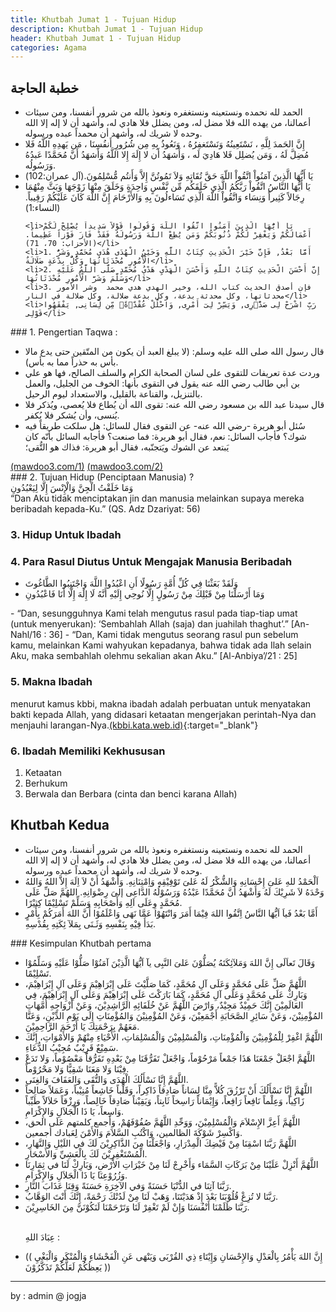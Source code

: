 ```yaml
---
title: Khutbah Jumat 1 - Tujuan Hidup 
description: Khutbah Jumat 1 - Tujuan Hidup
header: Khutbah Jumat 1 - Tujuan Hidup
categories: Agama
---
```

<!--Original date is 2019 - 05 - 06-->

<div class="rr">
<h2>
خطبة الحاجة
</h2>
</div>
<div class="arx">
<ul>
	<li>الحمد لله نحمده ونستعينه ونستغفره ونعوذ بالله من شرور أنفسنا، ومن سيئات أعمالنا، من يهده الله فلا مضل له، ومن يضلل فلا هادي له، وأشهد أن لا إله إلا الله وحده لا شريك له، وأشهد أن محمداً عبده ورسوله. </li>
	<li>إِنَّ الحَمدَ لِلَّهِ ، نَسْتَعِينُهُ وَنَسْتَغفِرُهُ ، وَنَعُوذُ بِهِ مِن شُرُورِ أَنفُسِنَا ، مَن يَهدِهِ اللَّهُ فَلا مُضِلَّ لَهُ ، وَمَن يُضلِل فَلا هَادِيَ لَه ، وَأَشهَدُ أَن لا إِلَهَ إِلا اللَّهُ وَأَشهَدُ أَنَّ مُحَمَّدًا عَبدُهُ وَرَسُولُه.</li>
	<li>يَا أَيُّهَا الَّذِينَ آمَنُواْ اتَّقُواْ اللّهَ حَقَّ تُقَاتِهِ وَلاَ تَمُوتُنَّ إِلاَّ وَأَنتُم مُّسْلِمُونَ.(آل عمران:102)</li>
	<li>يَا أَيُّهَا النَّاسُ اتَّقُواْ رَبَّكُمُ الَّذِي خَلَقَكُم مِّن نَّفْسٍ وَاحِدَةٍ وَخَلَقَ مِنْهَا زَوْجَهَا وَبَثَّ مِنْهُمَا رِجَالاً كَثِيراً وَنِسَاء وَاتَّقُواْ اللّهَ الَّذِي تَسَاءلُونَ بِهِ وَالأَرْحَامَ إِنَّ اللّهَ كَانَ عَلَيْكُمْ رَقِيباً.(النساء:1)</li>
	
	<li>يَا أَيُّهَا الَّذِينَ آمَنُوا اتَّقُوا اللَّهَ وَقُولُوا قَوْلاً سَدِيداً يُصْلِحْ لَكُمْ أَعْمَالَكُمْ وَيَغْفِرْ لَكُمْ ذُنُوبَكُمْ وَمَن يُطِعْ اللَّهَ وَرَسُولَهُ فَقَدْ فَازَ فَوْزاً عَظِيماً.(الأحزاب: 70، 71)</li>
	<li>1. أَمَّا بَعْدُ, فَإِنَّ خَيْرَ الْحَدِيثِ كِتَابُ اللَّهِ وَخَيْرُ الْهُدَى هُدَى مُحَمَّدٍ وَشَرُّ الْأُمُورِ مُحْدَثَاتُهَا وَكُلُّ بِدْعَةٍ ضَلَالَةٌ</li>
	<li>2. إِنَّ أَحْسَنَ الْحَدِيثِ كِتَابُ اللَّهِ وَأَحْسَنَ الْهَدْيِ هَدْيُ مُحَمَّدٍ صَلَّى اللَّهُ عَلَيْهِ وَسَلَّمَ وَشَرَّ الْأُمُورِ مُحْدَثَاتُهَا</li>
	<li>3. فإن أصدق الحديث كتاب الله، وخير الهدي هدي محمد ‮ ‬وشر‮ ‬الأمور‮ ‬محدثاتها،‮ ‬وكل‮ ‬محدثة‮ ‬بدعة،‮ ‬وكل‮ ‬بدعة‮ ‬ضلالة،‮ ‬وكل‮ ‬ضلالة‮ ‬في‮ ‬النار</li>
	<li>رَبِّ اشْرَحْ لِى صَدًْۭرِى, وَيَسِّرْ لِىٓ أَمْرِى, وَاحْلُلْ عُقْدًَۭةًۭ مِّن لِّسَانِى, يَفْقَهُوا قَوْلِى</li>
</ul>




</div>
### 1. Pengertian Taqwa :
<div class="ar">
<ul>
<li>
قال رسول الله صلى الله عليه وسلم: (لا يبلغ العبد أن يكون من المتّقين حتى يدع مالا بأس به حذراً مما به بأس).</li>
<li onclick="sdiv('d1');">
وردت عدة تعريفات للتقوى على لسان الصحابة الكرام والسلف الصالح، فها هو علي بن أبي طالب رضي الله عنه يقول في التقوى بأنها: الخوف من الجليل، والعمل بالتنزيل، والقناعة بالقليل، والاستعداد ليوم الرحيل. </li>
<li>
قال سيدنا عبد الله بن مسعود رضي الله عنه: تقوى الله أن يُطاع فلا يُعصى، ويُذكر فلا يُنسى، وأن يُشكر فلا يُكفر.</li>
<li onclick="sdiv('d2');">سُئل أبو هريرة -رضي الله عنه- عن التقوى فقال للسائل: هل سلكت طريقاً فيه شوك؟ فأجاب السائل: نعم، فقال أبو هريرة: فما صنعت؟ فأجابه السائل بأنّه كان يَبتعد عن الشوك ويَتجنّبه، فقال أبو هريرة: فذاك هو التُّقى؛ </li>
</ul>
<a href="https://mawdoo3.com/%D8%AA%D8%B9%D8%B1%D9%8A%D9%81_%D8%A7%D9%84%D8%AA%D9%82%D9%88%D9%89" class="ll" target="_blank">(mawdoo3.com/1)</a>
<a href="https://mawdoo3.com/%D9%85%D8%A7_%D9%87%D9%88_%D8%AA%D8%B9%D8%B1%D9%8A%D9%81_%D8%A7%D9%84%D8%AA%D9%82%D9%88%D9%89#cite_note-DDqGvqypIz-2" class="ll" target="_blank">(mawdoo3.com/2)</a>
</div>
<div class="id" id="d1" style="display:none">
Takut pada Al-Jalil (Allah yang mempunyai Kebesaran dan Keagungan), dan beramal dengan apa yang diturunkan (Al-Quran), dan qanaah dengan yang sedikit (qanaah : sikap rela menerima dan selalu merasa cukup dari semua usaha yang sudah dilakukan serta menjauhkan diri dari rasa tidak puas), dan bersiap-siap untuk hari keberangkatan (hari kematian / hari menuju akhirat selamanya dan takkan kembali lagi ke dunia).
</div>
<div class="id" id="d2" style="display:none">
Pernahkah Anda berjalan di jalan yang  berduri? Si penanya menjawab: Ya, Abu Hurairah mengatakan: Apa yang kamu lakukan? Si penanya menjawab bahwa dia akan berhati-hati menjauh dari duri dan menghindarinya, Abu Hurayrah berkata: itulah takwa.
</div>
### 2. Tujuan Hidup (Penciptaan Manusia) ?
<div class="ar">
وَمَا خَلَقْتُ الْجِنَّ وَالْإِنْسَ إِلَّا لِيَعْبُدُونِ

</div>
“Dan Aku tidak menciptakan jin dan manusia melainkan supaya mereka beribadah kepada-Ku.” (QS. Adz Dzariyat: 56)


### 3. Hidup Untuk Ibadah

### 4. Para Rasul Diutus Untuk Mengajak Manusia Beribadah

<div class="ar">
<ul>
<li>وَلَقَدْ بَعَثْنَا فِي كُلِّ أُمَّةٍ رَسُولًا أَنِ اعْبُدُوا اللَّهَ وَاجْتَنِبُوا الطَّاغُوتَ</li>
<li>وَمَا أَرْسَلْنَا مِنْ قَبْلِكَ مِنْ رَسُولٍ إِلَّا نُوحِي إِلَيْهِ أَنَّهُ لَا إِلَٰهَ إِلَّا أَنَا فَاعْبُدُونِ</li>

</ul>
</div>
- “Dan, sesungguhnya Kami telah mengutus rasul pada tiap-tiap umat (untuk menyerukan): ‘Sembahlah Allah (saja) dan juahilah thaghut’.” [An-Nahl/16 : 36]
- “Dan, Kami tidak mengutus seorang rasul pun sebelum kamu, melainkan Kami wahyukan kepadanya, bahwa tidak ada Ilah selain Aku, maka sembahlah olehmu sekalian akan Aku.” [Al-Anbiya’/21 : 25]

### 5. Makna Ibadah
menurut kamus kbbi, makna ibadah adalah perbuatan untuk menyatakan bakti kepada Allah, yang didasari ketaatan mengerjakan perintah-Nya dan menjauhi larangan-Nya.[(kbbi.kata.web.id)](https://kbbi.kata.web.id/?s=ibadah){:target="_blank"}


### 6. Ibadah Memiliki Kekhususan
1. Ketaatan 
2. Berhukum 
3. Berwala dan Berbara (cinta dan benci karana Allah)


## Khutbah Kedua
<div class="ar"> 
<ul>
	<li>الحمد لله نحمده ونستعينه ونستغفره ونعوذ بالله من شرور أنفسنا، ومن سيئات أعمالنا، من يهده الله فلا مضل له، ومن يضلل فلا هادي له، وأشهد أن لا إله إلا الله وحده لا شريك له، وأشهد أن محمداً عبده ورسوله. </li>
<li>اَلْحَمْدُ للهِ عَلىَ إِحْسَانِهِ وَالشُّكْرُ لَهُ عَلىَ تَوْفِيْقِهِ وَاِمْتِنَانِهِ. وَأَشْهَدُ أَنْ لاَ اِلَهَ إِلاَّ اللهُ وَاللهُ وَحْدَهُ لاَ شَرِيْكَ لَهُ وَأَشْهَدُ أنَّ مُحَمَّدًا عَبْدُهُ وَرَسُوْلُهُ الدَّاعِى إلىَ رِضْوَانِهِ. اللهُمَّ صَلِّ عَلَى مُحَمَّدٍ وِعَلَى اَلِهِ وَأَصْحَابِهِ وَسَلِّمْ تَسْلِيْمًا كِثيْرًا.</li>
<li>أَمَّا بَعْدُ فَياَ اَيُّهَا النَّاسُ اِتَّقُوا اللهَ فِيْمَا أَمَرَ وَانْتَهُوْا عَمَّا نَهَى وَاعْلَمُوْا أَنَّ اللهَ أَمَرَكُمْ بِأَمْرٍ بَدَأَ فِيْهِ بِنَفْسِهِ وَثَـنَى بِمَلآ ئِكَتِهِ بِقُدْسِهِ.</li>
</ul>
</div>
### Kesimpulan Khutbah pertama 
<div class="ar"> 
<ul>

<li>وَقَالَ تَعاَلَى إِنَّ اللهَ وَمَلآئِكَتَهُ يُصَلُّوْنَ عَلىَ النَّبِى يآ اَيُّهَا الَّذِيْنَ آمَنُوْا صَلُّوْا عَلَيْهِ وَسَلِّمُوْا تَسْلِيْمًا.</li>
<li>اللَّهُمَّ صَلِّ عَلَى مُحَمَّدٍ وَعَلَى آلِ مُحَمَّدٍ، كَمَا صَلَّيْتَ عَلَى إِبْرَاهِيْمَ وَعَلَى آلِ إِبْرَاهِيْمَ، وَبَارِكْ عَلَى مُحَمَّدٍ وَعَلَى آلِ مُحَمَّدٍ، كَمَا بَارَكْتَ عَلَى إِبْرَاهِيْمَ وَعَلَى آلِ إِبْرَاهِيْمَ، فِي العَالَمِيْنَ إِنَّكَ حَمِيْدٌ مَجِيْدٌ، وَارْضَ اللَّهُمَّ عَنْ خُلَفَائِهِ الرَّاشِدِيْنَ، وَعَنْ أَزْوَاجِهِ أُمَّهَاتِ المُؤْمِنِيْنَ، وَعَنْ سَائِرِ الصَّحَابَةِ أَجْمَعِيْنَ، وَعَنْ المُؤْمِنِيْنَ وَالمُؤْمِنَاتِ إِلَى يَوْمِ الدِّيْنِ، وَعَنَّا مَعَهُمْ بِرَحْمَتِكَ يَا أَرْحَمَ الرَّاحِمِيْنَ.</li>

<li>اللَّهُمَّ اغْفِرْ لِلْمُؤْمِنِيْنَ وَالْمُؤْمِنَاتِ، وَالْمُسْلِمِيْنَ وَالْمُسْلِمَاتِ، الأَحْيَاءِ مِنْهُمْ وَالأَمْوَاتِ، إِنَّكَ سَمِيْعٌ قَرِيْبٌ مُجِيْبُ الدُّعَاءِ.</li>
<li>اللَّهُمَّ اجْعَلْ جَمْعَنَا هَذَا جَمْعاً مَرْحُوْماً، وَاجْعَلْ تَفَرُّقَنَا مِنْ بَعْدِهِ تَفَرُّقاً مَعْصُوْماً، وَلا تَدَعْ فِيْنَا وَلا مَعَنَا شَقِيًّا وَلا مَحْرُوْماً.</li>
<li>اللَّهُمَّ إِنَّا نَسْأَلُكَ الْهُدَى وَالتُّقَى وَالعَفَافَ وَالغِنَى.</li>
<li>اللَّهُمَّ إِنَّا نَسْأَلُكَ أَنْ تَرْزُقَ كُلاًّ مِنَّا لِسَاناً صَادِقاً ذَاكِراً، وَقَلْباً خَاشِعاً مُنِيْباً، وَعَمَلاً صَالِحاً زَاكِياً، وَعِلْماً نَافِعاً رَافِعاً، وَإِيْمَاناً رَاسِخاً ثَابِتاً، وَيَقِيْناً صَادِقاً خَالِصاً، وَرِزْقاً حَلاَلاً طَيِّباً وَاسِعاً، يَا ذَا الْجَلاَلِ وَالإِكْرَامِ.</li>
<li>اللَّهُمَّ أَعِزَّ الإِسْلاَمَ وَالْمُسْلِمِيْنَ، وَوَحِّدِ اللَّهُمَّ صُفُوْفَهُمْ، وَأَجمع كلمتهم عَلَى الحق، وَاكْسِرْ شَوْكَةَ الظالمين، وَاكْتُبِ السَّلاَمَ وَالأَمْنَ لِعَبادك أجمعين.</li>
<li>اللَّهُمَّ رَبَّنَا اسْقِنَا مِنْ فَيْضِكَ الْمِدْرَارِ، وَاجْعَلْنَا مِنَ الذَّاكِرِيْنَ لَكَ في اللَيْلِ وَالنَّهَارِ، الْمُسْتَغْفِرِيْنَ لَكَ بِالْعَشِيِّ وَالأَسْحَارِ.</li>
<li>اللَّهُمَّ أَنْزِلْ عَلَيْنَا مِنْ بَرَكَاتِ السَّمَاء وَأَخْرِجْ لَنَا مِنْ خَيْرَاتِ الأَرْضِ، وَبَارِكْ لَنَا في ثِمَارِنَا وَزُرُوْعِنَا يَا ذَا الْجَلاَلِ وَالإِكْرَامِ.</li>
<li>رَبَّنَا آتِنَا في الدُّنْيَا حَسَنَةً وَفي الآخِرَةِ حَسَنَةً وَقِنَا عَذَابَ النَّارِ.</li>
<li>رَبَّنَا لا تُزِغْ قُلُوْبَنَا بَعْدَ إِذْ هَدَيْتَنَا، وَهَبْ لَنَا مِنْ لَدُنْكَ رَحْمَةً، إِنَّكَ أَنْتَ الوَهَّابُ.</li>
<li>رَبَّنَا ظَلَمْنَا أَنْفُسَنَا وَإِنْ لَمْ تَغْفِرْ لَنَا وَتَرْحَمْنَا لَنَكُوْنَنَّ مِنَ الخَاسِرِيْنَ.</li>
<br />

 عِبَادَ اللهِ :
<br />
<li>(( إِنَّ اللهَ يَأْمُرُ بِالْعَدْلِ وَالإِحْسَانِ وَإِيْتَاءِ ذِي القُرْبَى وَيَنْهَى عَنِ الْفَحْشَاءِ وَالْمُنْكَرِ وَالْبَغْيِ يَعِظُكُمْ لَعَلَّكُمْ تَذَكَّرُوْنَ ))</li>

</ul>
</div>


----
by : admin @ jogja


<!--

- [](){:target="_blank"}
- [](){:target="_blank"}
- [](){:target="_blank"}
- [](){:target="_blank"}

<a href="" target="_blank" class="ll"> </a>
<a href="" target="_blank" class="ll"> </a>

<div class="ar">
<ul>
<li></li>
<li></li>
<li></li>
</ul>
</div>
-->



